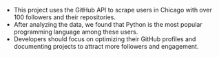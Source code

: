 - This project uses the GitHub API to scrape users in Chicago with over 100 followers and their repositories.
- After analyzing the data, we found that Python is the most popular programming language among these users.
- Developers should focus on optimizing their GitHub profiles and documenting projects to attract more followers and engagement.
